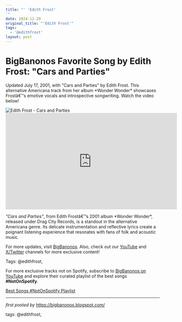 ```yaml
---
title: "' 'Edith Frost'
'"
date: 2024-12-29
original_title: "'Edith Frost'"
tags:
  - '@edithfrost'
layout: post
---
```

<!-- Title of the Post -->
<h1 >BigBanonos Favorite Song by Edith Frost: "Cars and Parties"</h1> <!-- Introductory Text -->
<p >Updated July 17, 2001, with "Cars and Parties" by Edith Frost. This alternative Americana track from her album *Wonder Wonder* showcases Frostâ€™s emotive vocals and introspective songwriting. Watch the video below!</p> <!-- Featured Image -->
<div > <img src="https://i.scdn.co/image/ab67616d0000b27319e12561ccdaf078ca027d9b" alt="Edith Frost - Cars and Parties" />
</div> <!-- YouTube Video Embed -->
<div > <iframe width="560" height="315" src="https://www.youtube.com/embed/3Q0p3mQy9JQ" frameborder="0" allowfullscreen></iframe>
</div> <!-- Song Information -->
<div > <p><em>"Cars and Parties"</em>, from Edith Frostâ€™s 2001 album *Wonder Wonder*, released under Drag City Records, is a standout in the alternative Americana genre. Its delicate instrumentation and reflective lyrics create a poignant listening experience that resonates with fans of folk and acoustic music.</p>
</div> <!-- Footer Links -->
<div > <p>For more updates, visit <a href="https://bigbanonos.blogspot.com/" target="_blank">BigBanonos</a>. Also, check out our <a href="https://www.youtube.com/@BigBanonos" target="_blank">YouTube</a> and <a href="https://x.com/bigbanonos" target="_blank">X/Twitter</a> channels for more exclusive content!</p>
</div> <!-- Tags -->
<p >Tags: @edithfrost,</p>


<!--Subscribe and Playlist Links-->
<div>
    <p>For more exclusive tracks not on Spotify, subscribe to <a href="https://www.youtube.com/@BigBanonos" target="_blank">BigBanonos on YouTube</a> and explore their curated playlist of the best songs <strong>#NotOnSpotify</strong>.</p>
    <p><a href="https://www.youtube.com/playlist?list=PLtuNtuTatqI0kFahUCbtbfenC_ET5O_tr" target="_blank">Best Songs #NotOnSpotify Playlist<br /></a></p></div>

<hr />

<p><em>first posted by</em> <a href="https://bigbanonos.blogspot.com/" rel="noopener" target="_new">https://bigbanonos.blogspot.com/</a></p>

<p>tags: @edithfrost,</p>
